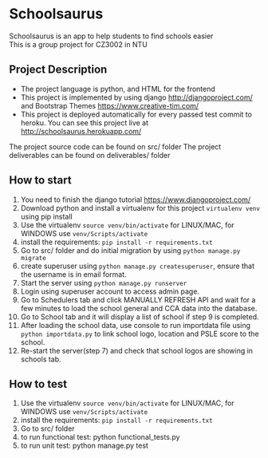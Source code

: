 # Schoolsaurus
Schoolsaurus is an app to help students to find schools easier<br>
This is a group project for CZ3002 in NTU

## Project Description
- The project language is python, and HTML for the frontend
- This project is implemented by using django http://djangoproject.com/ and Bootstrap Themes
https://www.creative-tim.com/
- This project is deployed automatically for every passed test commit to heroku. You can see this project live at http://schoolsaurus.herokuapp.com/

The project source code can be found on src/ folder
The project deliverables can be found on deliverables/ folder

## How to start
1. You need to finish the django tutorial https://www.djangoproject.com/
2. Download python and install a virtualenv for this project `virtualenv venv` using pip install
3. Use the virtualenv `source venv/bin/activate` for LINUX/MAC, for WINDOWS use `venv/Scripts/activate`
4. install the requirements: `pip install -r requirements.txt`
5. Go to src/ folder and do initial migration by using `python manage.py migrate`
6. create superuser using `python manage.py createsuperuser`, ensure that the username is in email format.
7. Start the server using `python manage.py runserver`
8. Login using superuser account to access admin page.
9. Go to Schedulers tab and click MANUALLY REFRESH API and wait for a few minutes to load the school general and CCA data into the    database.
10. Go to School tab and it will display a list of school if step 9 is completed.
11. After loading the school data, use console to run importdata file using `python importdata.py` to link school logo, location and PSLE score to the school.
12. Re-start the server(step 7) and check that school logos are showing in schools tab. 

## How to test
1. Use the virtualenv `source venv/bin/activate` for LINUX/MAC, for WINDOWS use `venv/Scripts/activate`
2. install the requirements: `pip install -r requirements.txt`
3. Go to src/ folder
4. to run functional test: python functional_tests.py
5. to run unit test: python manage.py test
